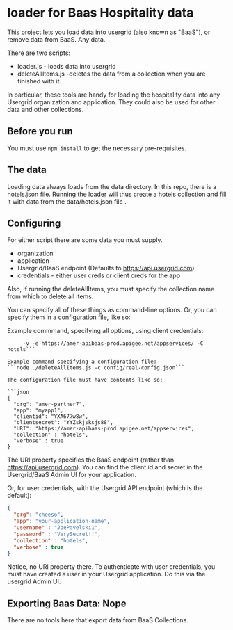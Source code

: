 # loader for Baas Hospitality data

This project lets you load data into usergrid (also known as "BaaS"), or remove data from BaaS. Any data.

There are two scripts:
* loader.js - loads data into usergrid
* deleteAllItems.js -deletes the data from a collection when you are finished with it.

In particular, these tools are handy for loading the hospitality data into any Usergrid organization and application. They could also be used for other data and other collections. 



## Before you run

You must use `npm install` to get the necessary pre-requisites.

## The data

Loading data always loads from the data directory.
In this repo, there is a hotels.json file. Running the loader will thus create a hotels collection and fill it with data from the data/hotels.json file .


## Configuring 

For either script there are some data you must supply.

* organization
* application
* Usergrid/BaaS endpoint (Defaults to https://api.usergrid.com)
* credentials - either user creds or client creds for the app

Also, if running the deleteAllItems, you must specify the collection name from which to delete all items. 

You can specify all of these things as command-line options. Or, you can specify them in a configuration file, like so: 

Example commmand, specifying all options, using client credentials:

```node ./deleteAllItems.js -o amer-partner7 -a myapp1 -i YYYAZZJDJD -s YkjakajksjksE8 \ 
     -v -e https://amer-apibaas-prod.apigee.net/appservices/ -C hotels```

Example command specifying a configuration file:
```node ./deleteAllItems.js -c config/real-config.json```

The configuration file must have contents like so:

```json
{
  "org": "amer-partner7",
  "app": "myapp1",
  "clientid": "YXA677w8w", 
  "clientsecret": "YYZskjsksjs88", 
  "URI": "https://amer-apibaas-prod.apigee.net/appservices",
  "collection" : "hotels", 
  "verbose" : true
}
```

The URI property specifies the BaaS endpoint (rather than https://api.usergrid.com). 
You can find the client id and secret in the Usergrid/BaaS Admin UI for your application. 



Or, for user credentials, with the Usergrid API endpoint (which is the default):

```json
{
  "org": "cheeso",
  "app": "your-application-name",
  "username" : "JoePavelski1",
  "password" : "VerySecret!!",
  "collection" : "hotels", 
  "verbose" : true
}
```

Notice, no URI property there.  To authenticate with user credentials,  you must have created a user in your Usergrid application.  Do this via the usergrid Admin UI. 



## Exporting Baas Data: Nope

There are no tools here that export data from BaaS Collections.






